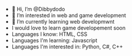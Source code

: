 - 👋 Hi, I’m @Dibbydodo
- 👀 I’m interested in web and game development
- 🌱 I’m currently learning web developmwnt
- I would love to learn game developement soon
- Languages I know: HTML, CSS
- Languages I'm learning: Javascript
- Languages I'm interested in: Python, C#, C++

<!---
Dibbydodo/Dibbydodo is a ✨ special ✨ repository because its `README.md` (this file) appears on your GitHub profile.
You can click the Preview link to take a look at your changes.
--->
